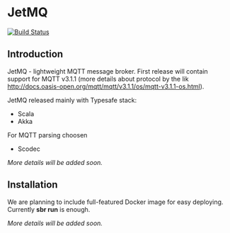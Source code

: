 # JetMQ

[![Build Status](https://travis-ci.org/vpugar/JetMQ.svg?branch=master)](https://travis-ci.org/vpugar/JetMQ)

## Introduction
JetMQ - lightweight MQTT message broker. First release will contain support for MQTT v3.1.1 (more details about protocol by the lik http://docs.oasis-open.org/mqtt/mqtt/v3.1.1/os/mqtt-v3.1.1-os.html).

JetMQ released mainly with Typesafe stack:
- Scala 
- Akka

For MQTT parsing choosen
- Scodec

*More details will be added soon.*

## Installation
We are planning to include full-featured Docker image for easy deploying. Currently **sbr run** is enough.

*More details will be added soon.* 

